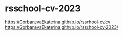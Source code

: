 # rsschool-cv-2023
https://GorbanevaEkaterina.github.io/rsschool-cv/cv 
https://GorbanevaEkaterina.github.io/rsschool-cv-2023/
